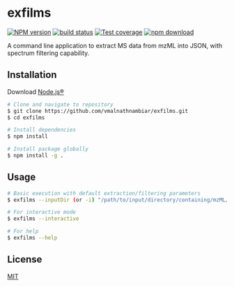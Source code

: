 # exfilms

[![NPM version][npm-image]][npm-url]
[![build status][ci-image]][ci-url]
[![Test coverage][codecov-image]][codecov-url]
[![npm download][download-image]][download-url]

A command line application to extract MS data from mzML into JSON, with spectrum filtering capability.

## Installation  
Download [Node.js®][nodejs-url]  

```bash
# Clone and navigate to repository
$ git clone https://github.com/vmalnathnambiar/exfilms.git
$ cd exfilms

# Install dependencies
$ npm install

# Install package globally
$ npm install -g .
```

<!-- If ExfilMS is created as a package available on NPM, execute the following command  instead of steps 2 and 3: -->
<!-- `$ npm i exfilms` -->

## Usage

```bash
# Basic execution with default extraction/filtering parameters
$ exfilms --inputDir (or -i) "/path/to/input/directory/containing/mzML/data/files/"

# For interactive mode
$ exfilms --interactive

# For help
$ exfilms --help
```

<!-- ```js
import library from 'exfilms';

const result = library(args);
// result is ...
``` -->

<!-- ## [API Documentation](https://vimalnathnambiar.github.io/exfilms/) -->

## License

[MIT](./LICENSE)

[npm-image]: https://img.shields.io/npm/v/exfilms.svg
[npm-url]: https://www.npmjs.com/package/exfilms
[ci-image]: https://github.com/vimalnathnambiar/exfilms/workflows/Node.js%20CI/badge.svg?branch=main
[ci-url]: https://github.com/vimalnathnambiar/exfilms/actions?query=workflow%3A%22Node.js+CI%22
[codecov-image]: https://img.shields.io/codecov/c/github/vimalnathnambiar/exfilms.svg
[codecov-url]: https://codecov.io/gh/vimalnathnambiar/exfilms
[download-image]: https://img.shields.io/npm/dm/exfilms.svg
[download-url]: https://www.npmjs.com/package/exfilms
[nodejs-url]: https://nodejs.org/en/download/